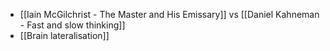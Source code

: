 - [[Iain McGilchrist - The Master and His Emissary]] vs [[Daniel Kahneman - Fast and slow thinking]]
- [[Brain lateralisation]]
